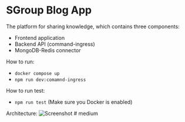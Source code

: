 # SGroup Blog App

The platform for sharing knowledge, which contains three components:
- Frontend application
- Backend API (command-ingress)
- MongoDB-Redis connector

How to run:
  - ```docker compose up```
  - ```npm run dev:comamnd-ingress```

How to run test:
  - ```npm run test``` (Make sure you Docker is enabled)

Architecture: ![Screenshot](https://imgur.com/3iY4uc3.png)
#   m e d i u m  
 